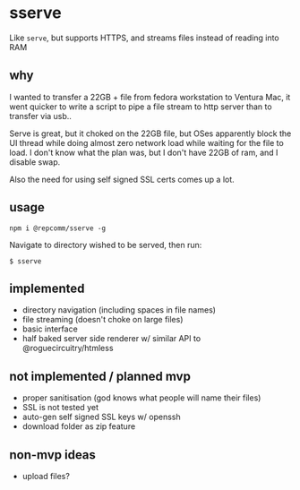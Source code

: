 # sserve
Like `serve`, but supports HTTPS, and streams files instead of reading into RAM

## why
I wanted to transfer a 22GB + file from fedora workstation to Ventura Mac,
it went quicker to write a script to pipe a file stream to http server than to transfer via usb..

Serve is great, but it choked on the 22GB file, but OSes apparently block the UI thread while doing almost zero network load while waiting for the file to load.
I don't know what the plan was, but I don't have 22GB of ram, and I disable swap.

Also the need for using self signed SSL certs comes up a lot.

## usage
`npm i @repcomm/sserve -g`

Navigate to directory wished to be served, then run:

`$ sserve`

## implemented
- directory navigation (including spaces in file names)
- file streaming (doesn't choke on large files)
- basic interface
- half baked server side renderer w/ similar API to @roguecircuitry/htmless

## not implemented / planned mvp
- proper sanitisation (god knows what people will name their files)
- SSL is not tested yet
- auto-gen self signed SSL keys w/ openssh
- download folder as zip feature

## non-mvp ideas
- upload files?


